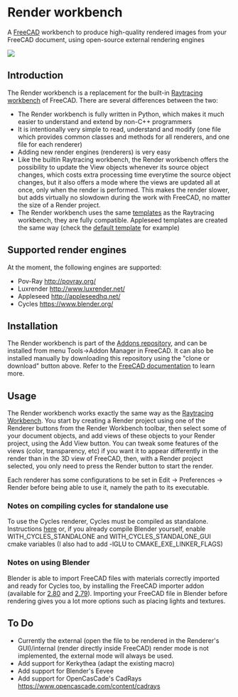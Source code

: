 # Render workbench

A [FreeCAD](http://www.freecadweb.org) workbench to produce high-quality rendered images from your FreeCAD document, using open-source external rendering engines

![](https://yorik.uncreated.net/images/2019/freecad-june-09.jpg)

## Introduction

The Render workbench is a replacement for the built-in [Raytracing workbench](https://www.freecadweb.org/wiki/Raytracing_Module) of FreeCAD. There are several differences between the two:

* The Render workbench is fully written in Python, which makes it much easier to understand and extend by non-C++ programmers
* It is intentionally very simple to read, understand and modify (one file which provides common classes and methods for all renderers, and one file for each renderer)
* Adding new render engines (renderers) is very easy
* Like the builtin Raytracing workbench, the Render workbench offers the possibility to update the View objects whenever its source object changes, which costs extra processing time everytime the source object changes, but it also offers a mode where the views are updated all at once, only when the render is performed. This makes the render slower, but adds virtually no slowdown during the work with FreeCAD, no matter the size of a Render project.
* The Render workbench uses the same [templates](https://www.freecadweb.org/wiki/Raytracing_Module#Templates) as the Raytracing workbench, they are fully compatible. Appleseed templates are created the same way (check the [default template](templates/empty.appleseed) for example)

## Supported render engines

At the moment, the following engines are supported:

* Pov-Ray http://povray.org/
* Luxrender http://www.luxrender.net/
* Appleseed http://appleseedhq.net/
* Cycles https://www.blender.org/

## Installation

The Render workbench is part of the [Addons repository](https://github.com/FreeCAD/FreeCAD-addons), and can be installed from menu Tools->Addon Manager in FreeCAD. It can also be installed manually by downloading this repository using the "clone or download" button above. Refer to the [FreeCAD documentation](https://www.freecadweb.org/wiki/How_to_install_additional_workbenches) to learn more.

## Usage

The Render workbench works exactly the same way as the [Raytracing Workbench](https://www.freecadweb.org/wiki/Raytracing_Module). You start by creating a Render project using one of the Renderer buttons from the Render Workbench toolbar, then select some of your document objects, and add views of these objects to your Render project, using the Add View button. You can tweak some features of the views (color, transparency, etc) if you want it to appear differently in the render than in the 3D view of FreeCAD, then, with a Render project selected, you only need to press the Render button to start the render.

Each renderer has some configurations to be set in Edit -> Preferences -> Render before being able to use it, namely the path to its executable.

### Notes on compiling cycles for standalone use

To use the Cycles renderer, Cycles must be compiled as standalone. Instructions [here](https://wiki.blender.org/wiki/Source/Render/Cycles/Standalone) or, if you already compile Blender yourself, enable WITH_CYCLES_STANDALONE and WITH_CYCLES_STANDALONE_GUI cmake variables (I also had to add -lGLU to CMAKE_EXE_LINKER_FLAGS)

### Notes on using Blender

Blender is able to import FreeCAD files with materials correctly imported and ready for Cycles too, by installing the FreeCAD importer addon (available for [2.80](https://gist.github.com/yorikvanhavre/680156f59e2b42df8f5f5391cae2660b) and [2.79](https://gist.github.com/yorikvanhavre/e873d51c8f0e307e333fe595c429ba87)). Importing your FreeCAD file in Blender before rendering gives you a lot more options such as placing lights and textures.

## To Do

* Currently the external (open the file to be rendered in the Renderer's GUI)/internal (render directly inside FreeCAD) render mode is not implemented, the external mode will always be used.
* Add support for Kerkythea (adapt the existing macro)
* Add support for Blender's Eevee
* Add support for OpenCasCade's CadRays https://www.opencascade.com/content/cadrays

